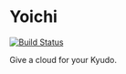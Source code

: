 Yoichi
======

[![Build Status](https://drone.io/github.com/yymm/Yoichi/status.png)](https://drone.io/github.com/yymm/Yoichi/latest)

Give a cloud for your Kyudo.
